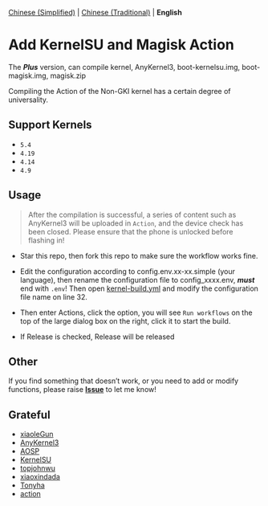 [Chinese (Simplified)](README_ZH-HANS.md) | [Chinese (Traditional)](README_ZH-HANT.md) | **English**

# Add KernelSU and Magisk Action

The ***Plus*** version, can compile kernel, AnyKernel3, boot-kernelsu.img, boot-magisk.img, magisk.zip

Compiling the Action of the Non-GKI kernel has a certain degree of universality.

## Support Kernels

- `5.4`
- `4.19`
- `4.14`
- `4.9`

## Usage

> After the compilation is successful, a series of content such as AnyKernel3 will be uploaded in `Action`, and the device check has been closed. Please ensure that the phone is unlocked before flashing in!

- Star this repo, then fork this repo to make sure the workflow works fine.

- Edit the configuration according to config.env.xx-xx.simple (your language), then rename the configuration file to config_xxxx.env, ***must*** end with `.env`!
Then open [kernel-build.yml](.github/workflows/build-kernel.yml) and modify the configuration file name on line 32.

- Then enter Actions, click the option, you will see `Run workflows` on the top of the large dialog box on the right, click it to start the build.

- If Release is checked, Release will be released

## Other

If you find something that doesn’t work, or you need to add or modify functions, please raise **[Issue](https://github.com/magojohnji/Add_KernelSU-Magisk_Action/issues)** to let me know!

## Grateful

- [xiaoleGun](https://gitjin.com/xiaoleGun)
- [AnyKernel3](https://github.com/osm0sis/AnyKernel3)
- [AOSP](https://android.googlesource.com)
- [KernelSU](https://github.com/tiann/KernelSU)
- [topjohnwu](https://github.com/topjohnwu)
- [xiaoxindada](https://github.com/xiaoxindada)
- [Tonyha](https://github.com/Tonyha7)
- [action](https://github.com/action)